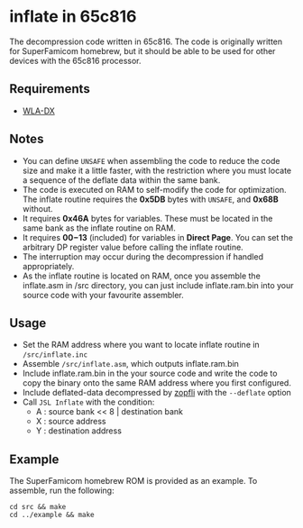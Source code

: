 # inflate in 65c816

The decompression code written in 65c816. The code is originally written for SuperFamicom homebrew, but it should be able to be used for other devices with the 65c816 processor.

## Requirements

- [WLA-DX](https://github.com/vhelin/wla-dx)

## Notes

- You can define `UNSAFE` when assembling the code to reduce the code size and make it a little faster, with the restriction where you must locate a sequence of the deflate data within the same bank.
- The code is executed on RAM to self-modify the code for optimization. The inflate routine requires the **0x5DB** bytes with `UNSAFE`, and **0x68B** without.
- It requires **0x46A** bytes for variables. These must be located in the same bank as the inflate routine on RAM.
- It requires **$00-$13** (included) for variables in **Direct Page**. You can set the arbitrary DP register value before calling the inflate routine.
- The interruption may occur during the decompression if handled appropriately.
- As the inflate routine is located on RAM, once you assemble the inflate.asm in /src directory, you can just include inflate.ram.bin into your source code with your favourite assembler.

## Usage

- Set the RAM address where you want to locate inflate routine in `/src/inflate.inc`
- Assemble `/src/inflate.asm`, which outputs inflate.ram.bin
- Include inflate.ram.bin in the your source code and write the code to copy the binary onto the same RAM address where you first configured.
- Include deflated-data decompressed by [zopfli](https://github.com/google/zopfli) with the `--deflate` option
- Call `JSL Inflate` with the condition:
  - A : source bank << 8 | destination bank
  - X : source address
  - Y : destination address

## Example

The SuperFamicom homebrew ROM is provided as an example. To assemble, run the following:

```
cd src && make
cd ../example && make
```
